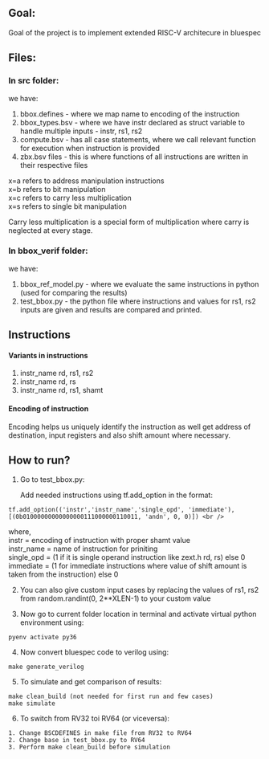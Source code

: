 ## Goal:

Goal of the project is to implement extended RISC-V architecure in bluespec

## Files:

### In src folder:

we have:

1. bbox.defines - where we map name to encoding of the instruction
2. bbox_types.bsv - where we have instr declared as struct variable to handle multiple inputs - instr, rs1, rs2
3. compute.bsv - has all case statements, where we call relevant function for execution when instruction is provided
4. zbx.bsv files - this is where functions of all instructions are written in their respective files

x=a refers to address manipulation instructions <br />
x=b refers to bit manipulation <br />
x=c refers to carry less multiplication <br />
x=s refers to single bit manipulation <br />

Carry less multiplication is a special form of multiplication where carry is neglected at every stage.

### In bbox_verif folder:

we have:

1. bbox_ref_model.py - where we evaluate the same instructions in python (used for comparing the results)
2. test_bbox.py - the python file where instructions and values for rs1, rs2 inputs are given and results are compared and printed.

## Instructions

#### Variants in instructions <br />

1. instr_name rd, rs1, rs2
2. instr_name rd, rs
3. instr_name rd, rs1, shamt

#### Encoding of instruction

Encoding helps us uniquely identify the instruction as well get address of destination, input registers and also shift amount where necessary. <br />

## How to run?

1. Go to test_bbox.py:

   Add needed instructions using tf.add_option in the format: <br />

```
tf.add_option(('instr','instr_name','single_opd', 'immediate'), [(0b01000000000000000111000000110011, 'andn', 0, 0)]) <br />
```
where,<br />
  instr = encoding of instruction with proper shamt value <br />
  instr_name = name of instruction for priniting <br />
  single_opd = (1 if it is single operand instruction like zext.h rd, rs) else 0 <br />
  immediate =  (1 for immediate instructions where value of shift amount is taken from the instruction) else 0 <br />

2. You can also give custom input cases by replacing the values of rs1, rs2 from random.randint(0, 2**XLEN-1) to your custom value <br />

3. Now go to current folder location in terminal and activate virtual python environment using:
```
pyenv activate py36
```
4. Now convert bluespec code to verilog using:
```
make generate_verilog
```

5. To simulate and get comparison of results:
```
make clean_build (not needed for first run and few cases)
make simulate
```
6. To switch from RV32 toi RV64 (or viceversa):

```
1. Change BSCDEFINES in make file from RV32 to RV64
2. Change base in test_bbox.py to RV64
3. Perform make clean_build before simulation
```


